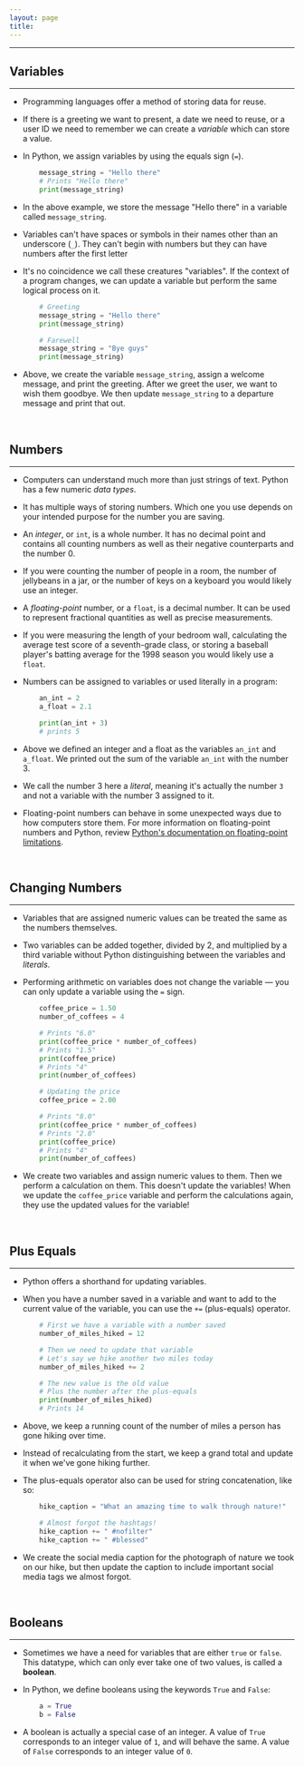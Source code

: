 ```yaml
---
layout: page
title:
---
```

***

## Variables
***

- Programming languages offer a method of storing data for reuse.

- If there is a greeting we want to present, a date we need to reuse, or a user ID we need to remember we can create a _variable_ which can store a value.

- In Python, we assign variables by using the equals sign (`=`).

    ```python
        message_string = "Hello there"
        # Prints "Hello there"
        print(message_string)
    ```

- In the above example, we store the message "Hello there" in a variable called `message_string`.

- Variables can't have spaces or symbols in their names other than an underscore (`_`). They can't begin with numbers but they can have numbers after the first letter

- It's no coincidence we call these creatures "variables". If the context of a program changes, we can update a variable but perform the same logical process on it.

    ```python
        # Greeting
        message_string = "Hello there"
        print(message_string)

        # Farewell
        message_string = "Bye guys"
        print(message_string)
    ```

- Above, we create the variable `message_string`, assign a welcome message, and print the greeting. After we greet the user, we want to wish them goodbye. We then update `message_string` to a departure message and print that out.

&nbsp;
## Numbers
***

- Computers can understand much more than just strings of text. Python has a few numeric _data types_.

- It has multiple ways of storing numbers. Which one you use depends on your intended purpose for the number you are saving.

- An _integer_, or `int`, is a whole number. It has no decimal point and contains all counting numbers as well as their negative counterparts and the number 0.

- If you were counting the number of people in a room, the number of jellybeans in a jar, or the number of keys on a keyboard you would likely use an integer.

- A _floating-point_ number, or a `float`, is a decimal number. It can be used to represent fractional quantities as well as precise measurements.

- If you were measuring the length of your bedroom wall, calculating the average test score of a seventh-grade class, or storing a baseball player's batting average for the 1998 season you would likely use a `float`.

- Numbers can be assigned to variables or used literally in a program:

    ```python
        an_int = 2
        a_float = 2.1

        print(an_int + 3)
        # prints 5
    ```

- Above we defined an integer and a float as the variables `an_int` and `a_float`. We printed out the sum of the variable `an_int` with the number 3.

- We call the number 3 here a _literal_, meaning it's actually the number `3` and not a variable with the number 3 assigned to it.

- Floating-point numbers can behave in some unexpected ways due to how computers store them. For more information on floating-point numbers and Python, review [Python's documentation on floating-point limitations](https://docs.python.org/3/tutorial/floatingpoint.html).

&nbsp;
## Changing Numbers
***

- Variables that are assigned numeric values can be treated the same as the numbers themselves.

- Two variables can be added together, divided by 2, and multiplied by a third variable without Python distinguishing between the variables and _literals_.

- Performing arithmetic on variables does not change the variable — you can only update a variable using the `=` sign.

    ```python
        coffee_price = 1.50
        number_of_coffees = 4

        # Prints "6.0"
        print(coffee_price * number_of_coffees)
        # Prints "1.5"
        print(coffee_price)
        # Prints "4"
        print(number_of_coffees)

        # Updating the price
        coffee_price = 2.00

        # Prints "8.0"
        print(coffee_price * number_of_coffees)
        # Prints "2.0"
        print(coffee_price)
        # Prints "4"
        print(number_of_coffees)
    ```

- We create two variables and assign numeric values to them. Then we perform a calculation on them. This doesn't update the variables! When we update the `coffee_price` variable and perform the calculations again, they use the updated values for the variable!

&nbsp;
## Plus Equals
***

- Python offers a shorthand for updating variables.

- When you have a number saved in a variable and want to add to the current value of the variable, you can use the `+=` (plus-equals) operator.

    ```python
        # First we have a variable with a number saved
        number_of_miles_hiked = 12

        # Then we need to update that variable
        # Let's say we hike another two miles today
        number_of_miles_hiked += 2

        # The new value is the old value
        # Plus the number after the plus-equals
        print(number_of_miles_hiked)
        # Prints 14
    ```

- Above, we keep a running count of the number of miles a person has gone hiking over time.

- Instead of recalculating from the start, we keep a grand total and update it when we've gone hiking further.

- The plus-equals operator also can be used for string concatenation, like so:

    ```python
        hike_caption = "What an amazing time to walk through nature!"

        # Almost forgot the hashtags!
        hike_caption += " #nofilter"
        hike_caption += " #blessed"
    ```

- We create the social media caption for the photograph of nature we took on our hike, but then update the caption to include important social media tags we almost forgot.

&nbsp;
## Booleans
***

- Sometimes we have a need for variables that are either `true` or `false`. This datatype, which can only ever take one of two values, is called a __boolean__.

- In Python, we define booleans using the keywords `True` and `False`:

    ```python
        a = True
        b = False
    ```

- A boolean is actually a special case of an integer. A value of `True` corresponds to an integer value of `1`, and will behave the same. A value of `False` corresponds to an integer value of `0`.